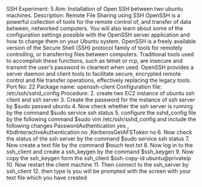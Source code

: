 SSH
Experiment: 5
Aim: Installation of Open SSH between two ubuntu machines.
Description:
Remote File Sharing using SSH
OpenSSH is a powerful collection of tools for the remote control of, and transfer of data between, networked computers. You will also learn about some of the configuration settings possible with the OpenSSH server application and how to change them on your Ubuntu system.
OpenSSH is a freely available version of the Secure Shell (SSH) protocol family of tools for remotely controlling, or transferring files between computers. Traditional tools used to accomplish these functions, such as telnet or rcp, are insecure and
transmit the user’s password in cleartext when used. OpenSSH provides a server daemon and client tools to facilitate secure, encrypted remote control and file transfer operations, effectively replacing the legacy tools.
Port No: 22
Package name: openssh-client
Configuration file: /etc/ssh/sshd_config
Procedure:
2.
create two EC2 instance of ubuntu ssh client and ssh server
3.
Create the password for the instance of ssh server by $sudo passwd ubuntu
4.
Now check whether the ssh server is running by the command $sudo service ssh status
5.
configure the sshd_config file by the following command $sudo vim
/etc/ssh/sshd_config and include the following changes PasswordAuthentication yes , KbdInteractiveAuthentication no ,KerberosGetAFSToken no
6.
Now check the status of the ssh server by the command $sudo service ssh status
7.
Now create a text file by the command $touch text.txt
8.
Now log in to the ssh_client and create a ssh_keygen by the command
$ssh_keygen
9.
Now copy the ssh_keygen form the ssh_client $ssh-copy-id ubuntu@privateip
10.
Now restart the client machine
11.
Then connect to the ssh_server by ssh_client
12.
then type ls you will be prompted with the screen with your text file which you have created
